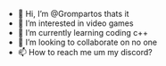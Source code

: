 - 👋 Hi, I’m @Grompartos thats it
- 👀 I’m interested in video games
- 🌱 I’m currently learning coding c++
- 💞️ I’m looking to collaborate on no one
- 📫 How to reach me um my discord?
